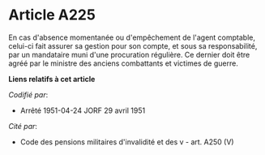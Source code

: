 # Article A225

En cas d'absence momentanée ou d'empêchement de l'agent comptable, celui-ci fait assurer sa gestion pour son compte, et sous
sa responsabilité, par un mandataire muni d'une procuration régulière. Ce dernier doit être agréé par le ministre des anciens
combattants et victimes de guerre.

**Liens relatifs à cet article**

_Codifié par_:

  - Arrêté 1951-04-24 JORF 29 avril 1951

_Cité par_:

  - Code des pensions militaires d'invalidité et des v - art. A250 (V)
